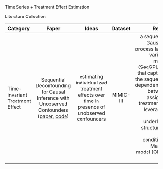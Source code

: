 Time Series + Treatment Effect Estimation

Literature Collection

| Category | Paper | Ideas | Dataset | Result |
| :---  | :----: | :---: | :---: | ---: |
| Time-invariant Treatment Effect | Sequential Deconfounding for Causal Inference with Unobserved Confounders ([paper](https://arxiv.org/abs/2104.09323), [code](https://github.com/tobhatt/SeqDeconf)) | estimating individualized treatment effects over time in presence of unobserved confounders | MIMIC-III | a sequential Gaussian process latent variable model (SeqGPLVM) that captures the sequential dependencies between assigned treatment by leveraging the underlying structure of the conditional Markov model (CMM) ｜
